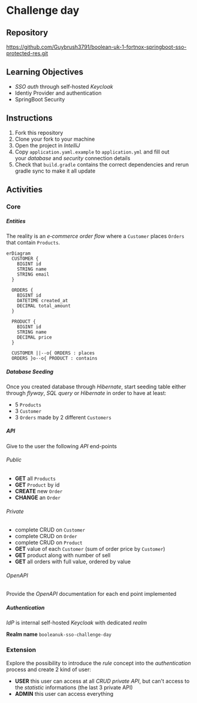 # Challenge day

## Repository
https://github.com/Guybrush3791/boolean-uk-1-fortnox-springboot-sso-protected-res.git

## Learning Objectives

- _SSO auth_ through self-hosted _Keycloak_
- Identiy Provider and authentication
- SpringBoot Security

## Instructions

1. Fork this repository
2. Clone your fork to your machine
3. Open the project in _IntelliJ_
4. Copy `application.yaml.example` to `application.yml` and fill out your _database_ and _security_ connection details
5. Check that `build.gradle` contains the correct dependencies and rerun gradle sync to make it all update

## Activities
### Core
##### Entities
The reality is an *e‑commerce order flow* where a `Customer` places `Orders` that contain `Products`.

```mermaid
erDiagram
  CUSTOMER {
    BIGINT id
    STRING name
    STRING email
  }

  ORDERS {
    BIGINT id
    DATETIME created_at
    DECIMAL total_amount
  }

  PRODUCT {
    BIGINT id
    STRING name
    DECIMAL price
  }

  CUSTOMER ||--o{ ORDERS : places
  ORDERS }o--o{ PRODUCT : contains
```

##### Database Seeding
Once you created database through *Hibernate*, start seeding table either through *flyway*, *SQL query* or *Hibernate* in order to have at least:
- 5 `Products`
- 3 `Customer`
- 3 `Orders` made by 2 different `Customers`

##### API
Give to the user the following *API* end-points

###### Public
- **GET** all `Products`
- **GET** `Product` by id
- **CREATE** new `Order`
- **CHANGE** an `Order`

###### Private
- complete CRUD on `Customer`
- complete CRUD on `Order`
- complete CRUD on `Product`
- **GET** value of each `Customer` (sum of order price by `Customer`)
- **GET** product along with number of sell
- **GET** all orders with full value, ordered by value

###### OpenAPI
Provide the *OpenAPI* documentation for each end point implemented

##### Authentication
*IdP* is internal self-hosted *Keycloak* with dedicated *realm*

**Realm name** `booleanuk-sso-challenge-day`

### Extension

Explore the possibility to introduce the *rule* concept into the *authentication* process and create 2 kind of user:
- **USER** this user can access at all *CRUD private API*, but can't access to the *statistic* informations (the last 3 private API)
- **ADMIN** this user can access everything
